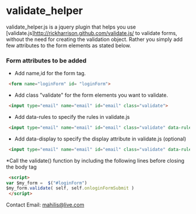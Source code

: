# validate_helper 
  
  validate_helper.js is a jquery plugin that helps you use [validate.js]http://rickharrison.github.com/validate.js/ to validate forms, without the need for creating the validation object. Rather you simply add few attributes to the form elements as stated below.

### Form attributes to be added 

* Add name,id for the form tag. 
```html
 <form name="loginForm" id= "loginForm">
```
* Add class "validate" for the form elements you want to validate. 
```html
 <input type="email" name="email" id="email" class="validate">
```
* Add data-rules to specify the rules in validate.js 
```html
 <input type="email" name="email" id="email" class="validate" data-rules="required|valid_email">
```
* Add data-display to specify the display attribute in validate.js (optional)
```html
 <input type="email" name="email" id="email" class="validate" data-rules="required|valid_email" data-display="Email address">
```
*Call the validate() function by including the following lines before closing the body tag
```html
 <script>
var $my_form =  $("#loginForm")
$my_form.validate( self, self.onloginFormSubmit )
 </script>
``` 
Contact Email: mahilis@live.com